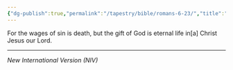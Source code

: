 ```yaml
---
{"dg-publish":true,"permalink":"/tapestry/bible/romans-6-23/","title":"Romans 6 :23","hide":true,"tags":["bible"],"dgHomeLink":true,"dgShowLocalGraph":true,"dgEnableSearch":true}
---
```


For the wages of sin is death, but the gift of God is eternal life in[a] Christ Jesus our Lord.

---
*New International Version (NIV)*